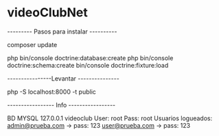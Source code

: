 # videoClubNet

--------- Pasos para instalar ----------

composer update

php bin/console doctrine:database:create
php bin/console doctrine:schema:create
bin/console doctrine:fixture:load

----------------Levantar ---------------

php -S localhost:8000 -t public

----------------- Info -----------------

BD MYSQL 127.0.0.1 videoclub  User: root  Pass: root
Usuarios logueados:
admin@prueba.com  -> pass: 123
user@prueba.com  -> pass: 123
